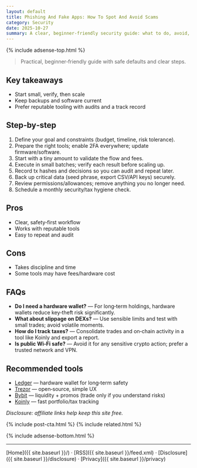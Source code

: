 ```yaml
---
layout: default
title: Phishing And Fake Apps: How To Spot And Avoid Scams
category: Security
date: 2025-10-27
summary: A clear, beginner‑friendly security guide: what to do, avoid, and which tools to use.
---
```


{% include adsense-top.html %}

> Practical, beginner‑friendly guide with safe defaults and clear steps.

## Key takeaways
- Start small, verify, then scale
- Keep backups and software current
- Prefer reputable tooling with audits and a track record

## Step‑by‑step
1. Define your goal and constraints (budget, timeline, risk tolerance).
2. Prepare the right tools; enable 2FA everywhere; update firmware/software.
3. Start with a tiny amount to validate the flow and fees.
4. Execute in small batches; verify each result before scaling up.
5. Record tx hashes and decisions so you can audit and repeat later.
6. Back up critical data (seed phrase, export CSV/API keys) securely.
7. Review permissions/allowances; remove anything you no longer need.
8. Schedule a monthly security/tax hygiene check.

## Pros
- Clear, safety‑first workflow
- Works with reputable tools
- Easy to repeat and audit

## Cons
- Takes discipline and time
- Some tools may have fees/hardware cost

## FAQs
- **Do I need a hardware wallet?** — For long‑term holdings, hardware wallets reduce key‑theft risk significantly.
- **What about slippage on DEXs?** — Use sensible limits and test with small trades; avoid volatile moments.
- **How do I track taxes?** — Consolidate trades and on‑chain activity in a tool like Koinly and export a report.
- **Is public Wi‑Fi safe?** — Avoid it for any sensitive crypto action; prefer a trusted network and VPN.

## Recommended tools
- <a data-aff="ledger" href="https://shop.ledger.com/?r=4143e5e3f7ea&utm_source=ctg&utm_medium=site&utm_campaign=aff">Ledger</a> — hardware wallet for long‑term safety
- <a data-aff="trezor" href="https://affil.trezor.io/aff_c?offer_id=235&aff_id=36471&source=ctg">Trezor</a> — open‑source, simple UX
- <a data-aff="bybit" href="https://www.bybit.com/">Bybit</a> — liquidity + promos (trade only if you understand risks)
- <a data-aff="koinly" href="https://koinly.io/?via=DA97E0B1&utm_source=affiliate">Koinly</a> — fast portfolio/tax tracking

*Disclosure: affiliate links help keep this site free.*

<script type="application/ld+json">{
  "@context": "https://schema.org",
  "@type": "FAQPage",
  "mainEntity": [
    {"@type": "Question", "name": "Do I need a hardware wallet?", "acceptedAnswer": {"@type": "Answer", "text": "For long-term holdings, a hardware wallet reduces risk."}},
    {"@type": "Question", "name": "What about slippage?", "acceptedAnswer": {"@type": "Answer", "text": "Use sensible limits and test with small trades."}},
    {"@type": "Question", "name": "How to track taxes?", "acceptedAnswer": {"@type": "Answer", "text": "Consolidate trades in a tool like Koinly and export a report."}}
  ]
}</script>

{% include post-cta.html %}
{% include related.html %}

{% include adsense-bottom.html %}

---

[Home]({{ site.baseurl }}/) · [RSS]({{ site.baseurl }}/feed.xml) · [Disclosure]({{ site.baseurl }}/disclosure) · [Privacy]({{ site.baseurl }}/privacy)
